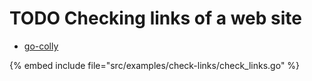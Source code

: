 # TODO Checking links of a web site

* [go-colly](http://go-colly.org/)

{% embed include file="src/examples/check-links/check_links.go" %}



